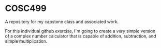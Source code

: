 # COSC499
A repository for my capstone class and associated work.

For this individual github exercise, I'm going to create a very simple version of a complex number calculator that is capable of addition, subtraction, and simple multiplication.
